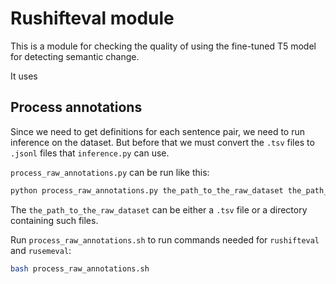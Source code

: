 # Rushifteval module

This is a module for checking the quality of using the fine-tuned T5 model for
detecting semantic change.

It uses 

## Process annotations

Since we need to get definitions for each sentence pair, we need to run inference on the dataset.
But before that we must convert the `.tsv` files to `.jsonl` files that `inference.py` can use.

`process_raw_annotations.py` can be run like this:

```bash
python process_raw_annotations.py the_path_to_the_raw_dataset the_path_to_the_new_dataset
```

The `the_path_to_the_raw_dataset` can be either a `.tsv` file or a directory containing such files.

Run `process_raw_annotations.sh` to run commands needed for `rushifteval` and `rusemeval`:

```bash
bash process_raw_annotations.sh
```
